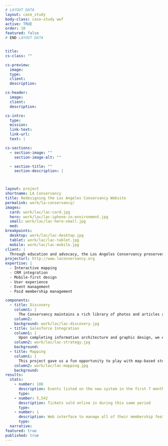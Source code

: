 ```yaml
---
# LAYOUT DATA
layout: case_study
body-class: case-study wwf
active: TRUE
order: 10
featured: false
# END LAYOUT DATA


title: 
cs-class: ""

cs-preview:
  image: 
  type: 
  client: 
  description:

cs-header:
  image: 
  client: 
  description: 

cs-intro:
  type: 
  mission: 
  link-text: 
  link-url: 
  text: |

cs-sections:
  - section-image: ""
    section-image-alt: ""

  - section-title: ""
    section-description: |



layout: project
shortname: LA Conservancy
title: Redesigning the Los Angeles Conservancy Website
permalink: work/la-conservancy/
images:
  card: work/lac/lac-card.jpg
  hero: work/lac/lac-iphone-in-environment.jpg
  small: work/lac/lac-hero-small.jpg
  med: 
breakpoints:
  desktop: work/lac/lac-desktop.jpg
  tablet: work/lac/lac-tablet.jpg
  mobile: work/lac/lac-mobile.jpg
client: |
  Through education and advocacy, the Los Angeles Conservancy preserves historic buildings. When we met the Conservancy team, they were struggling to engage stakeholders through their aging website and cumbersome collection of online giving and event management tools. They wanted an interactive and mobile-friendly solution that would allow their constituents to easily sign up for walking tours and explore their community's rich architectural history.
projecturl: http://www.laconservancy.org
expertise: |
  - Interactive mapping
  - CRM integration
  - Mobile-first design
  - User experience
  - Event management
  - Paid membership management

components:
  - title: Discovery
    column1: |
      The Conservancy maintains a rich library of photos and articles about hundreds of unique buildings throughout Los Angeles County. We had an opportunity to visit this library when we kicked off our onsite discovery work. During this phase of the project, we utilized a number of "card sorting" exercises to focus our approach to tackling this large, complex redesign.
    column2:
    background: work/lac/lac-discovery.jpg 
  - title: Salesforce Integration
    column1: |
      Upon completing information architecture and graphic design, we embarked upon an ambitious CRM integration, the likes of which had never been done before. This project led to a number of open source contributions, such as improvements to the Leaflet, MailChimp, iATS, and Salesforce modules for Drupal. The result was a seamless e-commerce and event ticketing solution that supports real-time data syncing between Drupal and Salesforce.
    column2: work/lac/lac-strategy.jpg
    background: 
  - title: Mapping
    column1: |
      This project gave us a fun opportunity to play with map-based storytelling. We built interactive maps with geolocation and proximity search features that help people learn about historic locations on their mobile devices while they are out and about exploring the city.
    column2: work/lac/lac-mapping.jpg
    background: 
results:
  stats:
    - number: 186
      description: Events listed on the new system in the first 7 months
      type:
    - number: 5,542
      description: Tickets sold online in during this same period
      type:
    - number: 1
      description: Web interface to manage all of their membership features
      type:
  narrative:
featured: true
published: true
---
```


